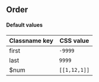 ## Order


<!-- <values.order> -->
#### Default values
|Classname key|CSS value       |
|-------------|----------------|
|first        |```-9999```     |
|last         |```9999```      |
|$num         |```[[1,12,1]]```|

<!-- </values.order> -->


<!-- <variants.order> -->

<!-- </variants.order> -->
